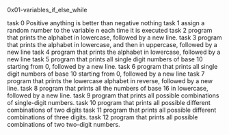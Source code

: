 0x01-variables_if_else_while

task 0  Positive anything is better than negative nothing
task 1	assign a random number to the variable n each time it is executed
task 2	program that prints the alphabet in lowercase, followed by a new line.
task 3	program that prints the alphabet in lowercase, and then in uppercase, followed by a new line
task 4	program that prints the alphabet in lowercase, followed by a new line
task 5	program that prints all single digit numbers of base 10 starting from 0, followed by a new line.
task 6	 program that prints all single digit numbers of base 10 starting from 0, followed by a new line
task 7	program that prints the lowercase alphabet in reverse, followed by a new line.
task 8	 program that prints all the numbers of base 16 in lowercase, followed by a new line.
task 9	program that prints all possible combinations of single-digit numbers.
task 10 program that prints all possible different combinations of two digits
task 11 program that prints all possible different combinations of three digits.
task 12 program that prints all possible combinations of two two-digit numbers.

